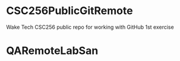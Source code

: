 # CSC256PublicGitRemote
Wake Tech CSC256 public repo for working with GitHub 1st exercise
# QARemoteLabSan
